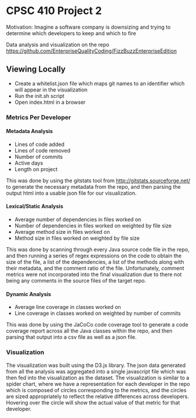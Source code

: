 # CPSC 410 Project 2

Motivation: Imagine a software company is downsizing and trying to determine which developers to keep and which to fire

Data analysis and visualization on the repo https://github.com/EnterpriseQualityCoding/FizzBuzzEnterpriseEdition

## Viewing Locally
* Create a whitelist.json file which maps git names to an identifier which will appear in the visualization
* Run the init.sh script
* Open index.html in a browser

### Metrics Per Developer
#### Metadata Analysis
* Lines of code added
* Lines of code removed
* Number of commits
* Active days
* Length on project

This was done by using the gitstats tool from http://gitstats.sourceforge.net/ to generate the necessary metadata from
the repo, and then parsing the output html into a usable json file for our visualization.  

#### Lexical/Static Analysis
* Average number of dependencies in files worked on
* Number of dependencies in files worked on weighted by file size
* Average method size in files worked on
* Method size in files worked on weighted by file size

This was done by scanning through every Java source code file in the repo, and then running a series of regex
expressions on the code to obtain the size of the file, a list of the dependencies, a list of the methods along 
with their metadata, and the comment ratio of the file. Unfortunately, comment metrics were not incorporated into 
the final visualization due to there not being any comments in the source files of the target repo.

#### Dynamic Analysis
* Average line coverage in classes worked on
* Line coverage in classes worked on weighted by number of commits

This was done by using the JaCoCo code coverage tool to generate a code coverage report across all the Java classes
within the repo, and then parsing that output into a csv file as well as a json file.

### Visualization
The visualization was built using the D3.js library. The json data generated from all the analysis was aggregated into
a single javascript file which was then fed into the visualization as the dataset. The visualization is similar to a
spider chart, where we have a representation for each developer in the repo which is composed of circles corresponding
to the metrics, and the circles are sized appropriately to reflect the relative differences across developers. Hovering
over the circle will show the actual value of that metric for that developer.    
